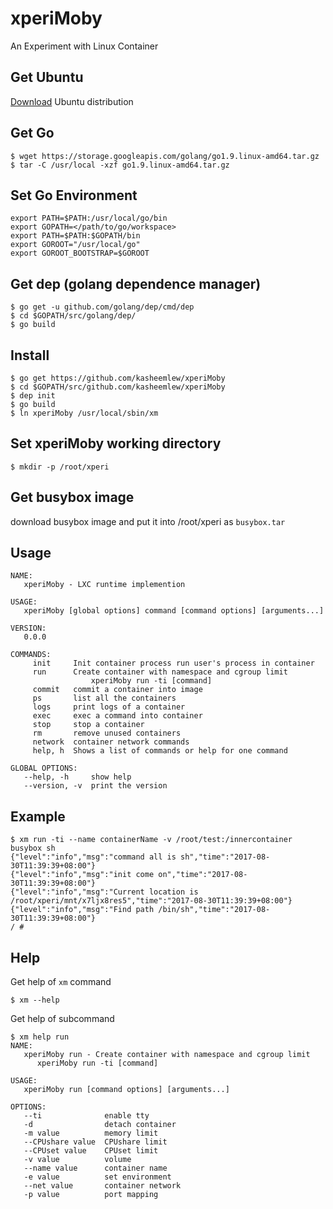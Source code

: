 # xperiMoby

An Experiment with Linux Container

## Get Ubuntu

[Download](https://www.ubuntu.com/download) Ubuntu distribution 

## Get Go

```shell
$ wget https://storage.googleapis.com/golang/go1.9.linux-amd64.tar.gz
$ tar -C /usr/local -xzf go1.9.linux-amd64.tar.gz
```

## Set Go Environment

```shell
export PATH=$PATH:/usr/local/go/bin
export GOPATH=</path/to/go/workspace>
export PATH=$PATH:$GOPATH/bin
export GOROOT="/usr/local/go"
export GOROOT_BOOTSTRAP=$GOROOT
```

## Get dep (golang dependence manager)

```shell
$ go get -u github.com/golang/dep/cmd/dep
$ cd $GOPATH/src/golang/dep/
$ go build
```

## Install

```shell
$ go get https://github.com/kasheemlew/xperiMoby
$ cd $GOPATH/src/github.com/kasheemlew/xperiMoby
$ dep init
$ go build
$ ln xperiMoby /usr/local/sbin/xm
```

## Set xperiMoby working directory

```shell
$ mkdir -p /root/xperi
```

## Get busybox image

download busybox image and put it into /root/xperi as `busybox.tar`

## Usage

```shell
NAME:
   xperiMoby - LXC runtime implemention

USAGE:
   xperiMoby [global options] command [command options] [arguments...]

VERSION:
   0.0.0

COMMANDS:
     init     Init container process run user's process in container
     run      Create container with namespace and cgroup limit
                  xperiMoby run -ti [command]
     commit   commit a container into image
     ps       list all the containers
     logs     print logs of a container
     exec     exec a command into container
     stop     stop a container
     rm       remove unused containers
     network  container network commands
     help, h  Shows a list of commands or help for one command

GLOBAL OPTIONS:
   --help, -h     show help
   --version, -v  print the version
```

## Example

```shell
$ xm run -ti --name containerName -v /root/test:/innercontainer busybox sh
{"level":"info","msg":"command all is sh","time":"2017-08-30T11:39:39+08:00"}
{"level":"info","msg":"init come on","time":"2017-08-30T11:39:39+08:00"}
{"level":"info","msg":"Current location is /root/xperi/mnt/x7ljx8res5","time":"2017-08-30T11:39:39+08:00"}
{"level":"info","msg":"Find path /bin/sh","time":"2017-08-30T11:39:39+08:00"}
/ #
```

## Help

Get help of `xm` command

```shell
$ xm --help
```

Get help of subcommand

```shell
$ xm help run
NAME:
   xperiMoby run - Create container with namespace and cgroup limit
      xperiMoby run -ti [command]

USAGE:
   xperiMoby run [command options] [arguments...]

OPTIONS:
   --ti              enable tty
   -d                detach container
   -m value          memory limit
   --CPUshare value  CPUshare limit
   --CPUset value    CPUset limit
   -v value          volume
   --name value      container name
   -e value          set environment
   --net value       container network
   -p value          port mapping

```